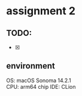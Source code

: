 # assignment 2

## TODO:
- [x] 


## environment
OS: macOS Sonoma 14.2.1  
CPU: arm64 chip
IDE: CLion

